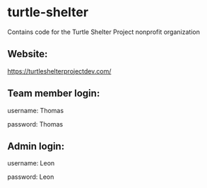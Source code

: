 # turtle-shelter
Contains code for the Turtle Shelter Project nonprofit organization

## Website:
https://turtleshelterprojectdev.com/

## Team member login:
username: Thomas

password: Thomas


## Admin login:
username: Leon

password: Leon

